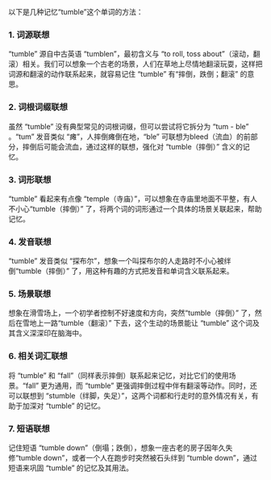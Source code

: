 以下是几种记忆“tumble”这个单词的方法：

### 1. 词源联想
“tumble” 源自中古英语 “tumblen”，最初含义与 “to roll, toss about”（滚动，翻滚）相关。我们可以想象一个古老的场景，人们在草地上尽情地翻滚玩耍，这样把词源和翻滚的动作联系起来，就容易记住 “tumble” 有“摔倒，跌倒；翻滚” 的意思。

### 2. 词根词缀联想
虽然 “tumble” 没有典型常见的词根词缀，但可以尝试将它拆分为 “tum - ble” 。“tum” 发音类似 “瘫”，人摔倒瘫倒在地，“ble” 可联想为bleed（流血）的前部分，摔倒后可能会流血，通过这样的联想，强化对 “tumble（摔倒）” 含义的记忆。

### 3. 词形联想
“tumble” 看起来有点像 “temple（寺庙）”，可以想象在寺庙里地面不平整，有人不小心“tumble（摔倒）” 了，将两个词的词形通过一个具体的场景关联起来，帮助记忆。

### 4. 发音联想
“tumble” 发音类似 “探布尔”，想象一个叫探布尔的人走路时不小心被绊倒“tumble（摔倒）” 了，用这种有趣的方式把发音和单词含义联系起来。

### 5. 场景联想
想象在滑雪场上，一个初学者控制不好速度和方向，突然“tumble（摔倒）” 了，然后在雪地上一路“tumble（翻滚）” 下去，这个生动的场景能让 “tumble” 这个词及其含义深深印在脑海中。

### 6. 相关词汇联想
将 “tumble” 和 “fall”（同样表示摔倒）联系起来记忆，对比它们的使用场景。“fall” 更为通用，而 “tumble” 更强调摔倒过程中伴有翻滚等动作。同时，还可以联想到 “stumble（绊脚，失足）”，这两个词都和行走时的意外情况有关，有助于加深对 “tumble” 的记忆。

### 7. 短语联想
记住短语 “tumble down”（倒塌；跌倒），想象一座古老的房子因年久失修“tumble down”，或者一个人在跑步时突然被石头绊到 “tumble down”，通过短语来巩固 “tumble” 的记忆及其用法。 